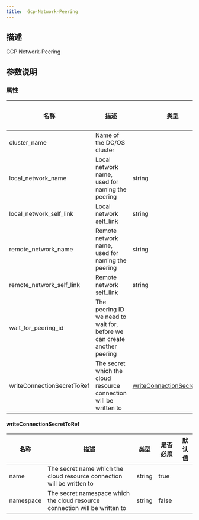 ```yaml
---
title:  Gcp-Network-Peering
---
```


## 描述

GCP Network-Peering

## 参数说明


### 属性

 名称 | 描述 | 类型 | 是否必须 | 默认值 
 ------------ | ------------- | ------------- | ------------- | ------------- 
 cluster_name | Name of the DC/OS cluster |  | true |  
 local_network_name | Local network name, used for naming the peering | string | true |  
 local_network_self_link | Local network self_link | string | true |  
 remote_network_name | Remote network name, used for naming the peering | string | true |  
 remote_network_self_link | Remote network self_link | string | true |  
 wait_for_peering_id | The peering ID we need to wait for, before we can create another peering |  | false |  
 writeConnectionSecretToRef | The secret which the cloud resource connection will be written to | [writeConnectionSecretToRef](#writeConnectionSecretToRef) | false |  


#### writeConnectionSecretToRef

 名称 | 描述 | 类型 | 是否必须 | 默认值 
 ------------ | ------------- | ------------- | ------------- | ------------- 
 name | The secret name which the cloud resource connection will be written to | string | true |  
 namespace | The secret namespace which the cloud resource connection will be written to | string | false |  
